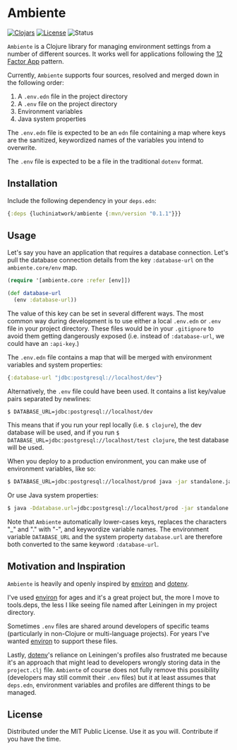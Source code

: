 [environ]: https://github.com/weavejester/environ
[dotenv]: https://github.com/LynxEyes/dotenv.clj

[license-badge]: https://img.shields.io/badge/license-MIT-blue.svg
[license]: ./LICENSE

[clojars-badge]: https://img.shields.io/clojars/v/luchiniatwork/ambiente.svg
[clojars]: http://clojars.org/luchiniatwork/ambiente

[status-badge]: https://img.shields.io/badge/project%20status-prod-brightgreen.svg

# Ambiente

[![Clojars][clojars-badge]][clojars]
[![License][license-badge]][license]
![Status][status-badge]

`Ambiente` is a Clojure library for managing environment settings from
a number of different sources. It works well for applications
following the [12 Factor App](http://12factor.net/) pattern.

Currently, `Ambiente` supports four sources, resolved and merged down
in the following order:

1. A `.env.edn` file in the project directory
2. A `.env` file on the project directory
3. Environment variables
4. Java system properties

The `.env.edn` file is expected to be an `edn` file containing a map
where keys are the sanitized, keywordized names of the variables you
intend to overwrite.

The `.env` file is expected to be a file in the traditional `dotenv`
format.


## Installation

Include the following dependency in your `deps.edn`:

```clojure
{:deps {luchiniatwork/ambiente {:mvn/version "0.1.1"}}}
```


## Usage

Let's say you have an application that requires a database
connection. Let's pull the database connection details from the key
`:database-url` on the `ambiente.core/env` map.

```clojure
(require '[ambiente.core :refer [env]])

(def database-url
  (env :database-url))
```

The value of this key can be set in several different ways. The most
common way during development is to use either a local `.env.edn` or
`.env` file in your project directory. These files would be in your
`.gitignore` to avoid them getting dangerously exposed (i.e. instead
of `:database-url`, we could have an `:api-key`.)

The `.env.edn` file contains a map that will be merged with
environment variables and system properties:

```clojure
{:database-url "jdbc:postgresql://localhost/dev"}
```

Alternatively, the `.env` file could have been used. It contains a
list key/value pairs separated by newlines:

``` text
$ DATABASE_URL=jdbc:postgresql://localhost/dev
```

This means that if you run your repl locally (i.e. `$ clojure`), the
dev database will be used, and if you run `$
DATABASE_URL=jdbc:postgresql://localhost/test clojure`, the test
database will be used.

When you deploy to a production environment, you can make use of
environment variables, like so:

```bash
$ DATABASE_URL=jdbc:postgresql://localhost/prod java -jar standalone.jar
```

Or use Java system properties:

```bash
$ java -Ddatabase.url=jdbc:postgresql://localhost/prod -jar standalone.jar
```

Note that `Ambiente` automatically lower-cases keys, replaces the
characters "_" and "." with "-", and keywordize variable names. The
environment variable `DATABASE_URL` and the system property
`database.url` are therefore both converted to the same keyword
`:database-url`.

## Motivation and Inspiration

`Ambiente` is heavily and openly inspired by [environ][] and
[dotenv][].

I've used [environ][] for ages and it's a great project but, the more
I move to tools.deps, the less I like seeing file named after Leiningen
in my project directory.

Sometimes `.env` files are shared around developers of specific teams
(particularly in non-Clojure or multi-language projects). For years
I've wanted [environ][] to support these files.

Lastly, [dotenv][]'s reliance on Leiningen's profiles also frustrated
me because it's an approach that might lead to developers wrongly
storing data in the `project.clj` file. `Ambiente` of course does not
fully remove this possibility (developers may still commit their
`.env` files) but it at least assumes that `deps.edn`, environment
variables and profiles are different things to be managed.

## License

Distributed under the MIT Public License. Use it as you
will. Contribute if you have the time.
